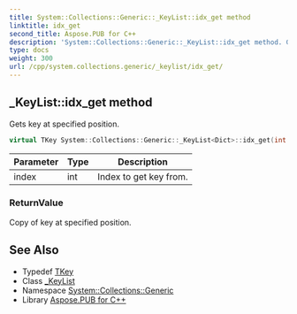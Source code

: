 ```yaml
---
title: System::Collections::Generic::_KeyList::idx_get method
linktitle: idx_get
second_title: Aspose.PUB for C++
description: 'System::Collections::Generic::_KeyList::idx_get method. Gets key at specified position in C++.'
type: docs
weight: 300
url: /cpp/system.collections.generic/_keylist/idx_get/
---
```

## _KeyList::idx_get method


Gets key at specified position.

```cpp
virtual TKey System::Collections::Generic::_KeyList<Dict>::idx_get(int index) const override
```


| Parameter | Type | Description |
| --- | --- | --- |
| index | int | Index to get key from. |

### ReturnValue

Copy of key at specified position.

## See Also

* Typedef [TKey](../tkey/)
* Class [_KeyList](../)
* Namespace [System::Collections::Generic](../../)
* Library [Aspose.PUB for C++](../../../)
